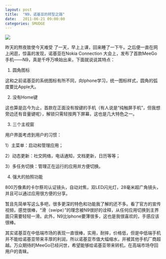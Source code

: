 ```yaml
---
layout: post
title:  "N9，诺基亚的转型之路"
date:   2011-06-21 09:00:00
categories: SMUDGE
---
```


<img src="http://binnng.coding.io/assets/images/n9.jpg"/>

昨天的熬夜致使今天难受 了一天，早上上课，回来睡了一下午。之后便一直在网上闲逛，惊喜的发现，诺基亚在Nokia Connection 大会上，发布了首款MeeGo手机——N9，真是千呼万唤始出来，下面就说说其特点：



1. 圆角图标

这和之前诺基亚的系统图标有所不同，向Iphone学习，统一图标样式，圆角的弧度要比Apple大。



2. 没有Home键

这也算是迄今为止，首款在正面没有按键的手机（有人说是“纯触屏手机”，但我想旁边还有音量键呢），解锁只需轻按两下屏幕，这也是几大特色之一。



3. 三个主视窗

用户界面考虑到用户的习惯：

1）主菜单：启动和管理应用；

2）动态更新：社交网络，电话通知，文档更新，日历等等；

3）多任务切换：管理正在运行的应用并方便切换。



4. 强大的拍照功能

800万像素的卡尔蔡司认证镜头，自动对焦，双LED闪光灯，28毫米超广角镜头，并且可以通过应用很方便的分享。



暂且先简单写这么多吧，很多更深的特色和功能我了解的还不多。看了官方的宣传视频，感觉很棒，“滑（swipe）”的理念被N9很好的诠释，从任何应用切换到主界面只需要轻轻一滑。此外，N9比Iphone要薄很多，这也是我很喜欢的，手感应该很棒。



其实诺基亚在中低端市场的表现一直很棒，实用，耐摔，价格低，但是中低端手机并不能给诺基亚带来丰厚的利润，所以诺基亚市值大幅缩水，并被其他手机厂商超越。万众期待的MeeGo已经问世，希望能够给诺基亚带来转机，在高端市场夺回用户的青睐。